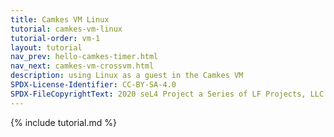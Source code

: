 ```yaml
---
title: Camkes VM Linux
tutorial: camkes-vm-linux
tutorial-order: vm-1
layout: tutorial
nav_prev: hello-camkes-timer.html
nav_next: camkes-vm-crossvm.html
description: using Linux as a guest in the Camkes VM
SPDX-License-Identifier: CC-BY-SA-4.0
SPDX-FileCopyrightText: 2020 seL4 Project a Series of LF Projects, LLC.
---
```

{% include tutorial.md %}

